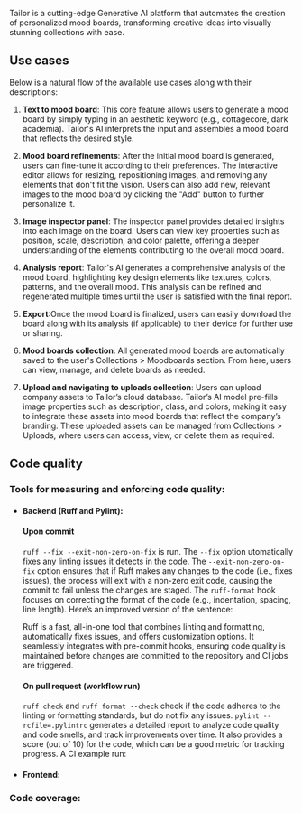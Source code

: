 Tailor is a cutting-edge Generative AI platform that automates the creation of personalized mood boards, transforming creative ideas into visually stunning collections with ease.

## Use cases
Below is a natural flow of the available use cases along with their descriptions:

1) **Text to mood board**: This core feature allows users to generate a mood board by simply typing in an aesthetic keyword (e.g., cottagecore, dark academia). Tailor's AI interprets the input and assembles a mood board that reflects the desired style.

2) **Mood board refinements**: After the initial mood board is generated, users can fine-tune it according to their preferences. The interactive editor allows for resizing, repositioning images, and removing any elements that don't fit the vision. Users can also add new, relevant images to the mood board by clicking the "Add" button to further personalize it.

3) **Image inspector panel**: The inspector panel provides detailed insights into each image on the board. Users can view key properties such as position, scale, description, and color palette, offering a deeper understanding of the elements contributing to the overall mood board.

4) **Analysis report**: Tailor's AI generates a comprehensive analysis of the mood board, highlighting key design elements like textures, colors, patterns, and the overall mood. This analysis can be refined and regenerated multiple times until the user is satisfied with the final report.

5) **Export**:Once the mood board is finalized, users can easily download the board along with its analysis (if applicable) to their device for further use or sharing.

6) **Mood boards collection**:  All generated mood boards are automatically saved to the user's Collections > Moodboards section. From here, users can view, manage, and delete boards as needed.

7) **Upload and navigating to uploads collection**: Users can upload company assets to Tailor’s cloud database. Tailor’s AI model pre-fills image properties such as description, class, and colors, making it easy to integrate these assets into mood boards that reflect the company’s branding. These uploaded assets can be managed from Collections > Uploads, where users can access, view, or delete them as required.

## Code quality

### Tools for measuring and enforcing code quality:
- #### Backend (Ruff and Pylint):

    #### Upon commit
    `ruff --fix --exit-non-zero-on-fix` is run. The `--fix` option utomatically fixes any linting issues it detects in the code. The `--exit-non-zero-on-fix` option ensures that if Ruff makes any changes to the code (i.e., fixes issues), the process will exit with a non-zero exit code, causing the commit to fail unless the changes are staged.
    The `ruff-format` hook focuses on correcting the format of the code (e.g., indentation, spacing, line length). 
    Here’s an improved version of the sentence:

    Ruff is a fast, all-in-one tool that combines linting and formatting, automatically fixes issues, and offers customization options. It seamlessly integrates with pre-commit hooks, ensuring code quality is maintained before changes are committed to the repository and CI jobs are triggered.

    #### On pull request (workflow run)
    `ruff check` and `ruff format --check` check if the code adheres to the linting or formatting standards, but do not fix any issues.
    `pylint --rcfile=.pylintrc` generates a detailed report to analyze code quality and code smells, and track improvements over time.
    It also provides a score (out of 10) for the code, which can be a good metric for tracking progress.
    A CI example run: 



- #### Frontend:

### Code coverage: